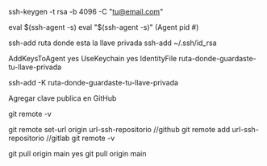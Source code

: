 <!-- Windows -->
ssh-keygen -t rsa -b 4096 -C "tu@email.com"

eval $(ssh-agent -s)
eval "$(ssh-agent -s)"
(Agent pid #)

ssh-add ruta donde esta la llave privada
ssh-add ~/.ssh/id_rsa

<!-- Linux -->
AddKeysToAgent yes
UseKeychain yes
IdentityFile ruta-donde-guardaste-tu-llave-privada

ssh-add -K ruta-donde-guardaste-tu-llave-privada

<!-- Repositorio -->
Agregar clave publica en GitHub

git remote -v

git remote set-url origin url-ssh-repositorio //github
git remote add url-ssh-repositorio //gitlab
git remote -v

git pull origin main
yes
git pull origin main